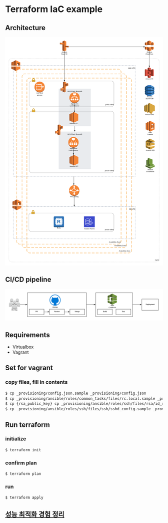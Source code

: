 # Terraform IaC example

## Architecture
![architecture](docs/images/architecture.png "architecture")

## CI/CD pipeline
![pipeline](docs/images/CI_CD_pipeline.png "pipeline")

## Requirements
- Virtualbox
- Vagrant

## Set for vagrant
### copy files, fill in contents
```sh
$ cp _provisioning/config.json.sample _provisioning/config.json
$ cp _provisioning/ansible/roles/common_tasks/files/rc.local.sample _provisioning/ansible/roles/common_tasks/files/rc.local
$ cp {rsa_public_key} cp _provisioning/ansible/roles/ssh/files/rsa/id_rsa.pub
$ cp _provisioning/ansible/roles/ssh/files/ssh/sshd_config.sample _provisioning/ansible/roles/ssh/files/ssh/sshd_config
```

## Run terraform
### initialize
```sh
$ terraform init
```
### confirm plan
```sh
$ terraform plan
```

### run
```sh
$ terraform apply
```

## [성능 최적화 경험 정리](docs/optimization.md)